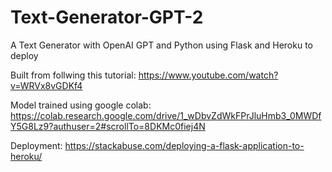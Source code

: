 # Text-Generator-GPT-2
A Text Generator with OpenAI GPT and Python using Flask and Heroku to deploy

Built from follwing this tutorial:
https://www.youtube.com/watch?v=WRVx8vGDKf4

Model trained using google colab:
https://colab.research.google.com/drive/1_wDbvZdWkFPrJluHmb3_0MWDfY5G8Lz9?authuser=2#scrollTo=8DKMc0fiej4N

Deployment:
https://stackabuse.com/deploying-a-flask-application-to-heroku/
